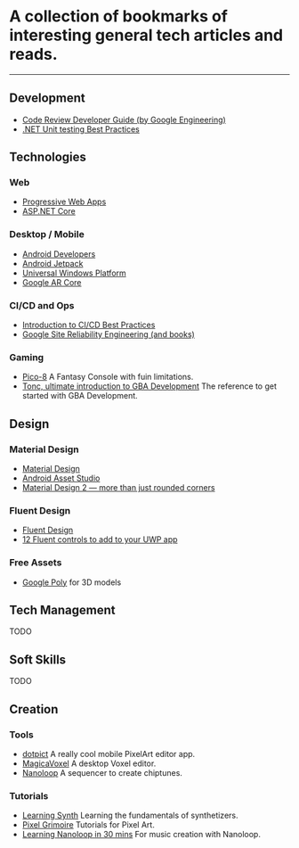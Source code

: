 # A collection of bookmarks of interesting general tech articles and reads.
------

## Development
* [Code Review Developer Guide (by Google Engineering)](https://google.github.io/eng-practices/review/)
* [.NET Unit testing Best Practices](https://docs.microsoft.com/en-us/dotnet/core/testing/unit-testing-best-practices)

## Technologies

### Web
* [Progressive Web Apps](https://developers.google.com/web/progressive-web-apps/)
* [ASP.NET Core](https://docs.microsoft.com/en-us/aspnet/core/)

### Desktop / Mobile
* [Android Developers](https://developer.android.com/docs)
* [Android Jetpack](https://developer.android.com/jetpack)
* [Universal Windows Platform](https://docs.microsoft.com/en-us/windows/uwp/)
* [Google AR Core](https://developers.google.com/ar/)

### CI/CD and Ops
* [Introduction to CI/CD Best Practices](https://www.digitalocean.com/community/tutorials/an-introduction-to-ci-cd-best-practices)
* [Google Site Reliability Engineering (and books)](https://landing.google.com/sre/)

### Gaming
* [Pico-8](https://www.lexaloffle.com/pico-8.php) A Fantasy Console with fuin limitations.
* [Tonc, ultimate introduction to GBA Development](http://www.coranac.com/tonc/) The reference to get started with GBA Development.

## Design

### Material Design
* [Material Design](https://material.io/design/)
* [Android Asset Studio](https://romannurik.github.io/AndroidAssetStudio/index.html)
* [Material Design 2 — more than just rounded corners](https://medium.com/wertarbyte/material-design-2-more-than-just-rounded-corners-51e672e972a1)

### Fluent Design
* [Fluent Design](https://www.microsoft.com/design/fluent/#/)
* [12 Fluent controls to add to your UWP app](https://medium.com/microsoft-design/12-fluent-controls-to-add-to-your-uwp-app-4f2f0430a113)

### Free Assets
* [Google Poly](https://poly.google.com/) for 3D models

## Tech Management
TODO

## Soft Skills
TODO

## Creation

### Tools
* [dotpict](https://play.google.com/store/apps/details?id=net.dotpicko.dotpict&hl=en_US) A really cool mobile PixelArt editor app.
* [MagicaVoxel](https://ephtracy.github.io/) A desktop Voxel editor.
* [Nanoloop](https://www.nanoloop.com/) A sequencer to create chiptunes.

### Tutorials
* [Learning Synth](https://learningsynths.ableton.com/) Learning the fundamentals of synthetizers.
* [Pixel Grimoire](https://medium.com/pixel-grimoire) Tutorials for Pixel Art.
* [Learning Nanoloop in 30 mins](https://docpop.org/2014/05/nanoloop-tutorial-for-ios/) For music creation with Nanoloop.

